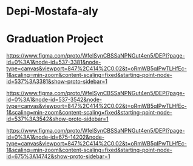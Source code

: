 # Depi-Mostafa-aly
# Graduation Project

https://www.figma.com/proto/WfelSynCBSSaNPNGut4en5/DEPI?page-id=0%3A1&node-id=537-3381&node-type=canvas&viewport=847%2C414%2C0.02&t=oRmWB5qIPwTLHfEc-1&scaling=min-zoom&content-scaling=fixed&starting-point-node-id=537%3A3381&show-proto-sidebar=1

https://www.figma.com/proto/WfelSynCBSSaNPNGut4en5/DEPI?page-id=0%3A1&node-id=537-3542&node-type=canvas&viewport=847%2C414%2C0.02&t=oRmWB5qIPwTLHfEc-1&scaling=min-zoom&content-scaling=fixed&starting-point-node-id=537%3A3542&show-proto-sidebar=1

https://www.figma.com/proto/WfelSynCBSSaNPNGut4en5/DEPI?page-id=0%3A1&node-id=675-14202&node-type=canvas&viewport=847%2C414%2C0.02&t=oRmWB5qIPwTLHfEc-1&scaling=min-zoom&content-scaling=fixed&starting-point-node-id=675%3A14742&show-proto-sidebar=1

